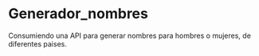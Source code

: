 # Generador_nombres
Consumiendo una API para generar nombres para hombres o mujeres, de diferentes paises.
